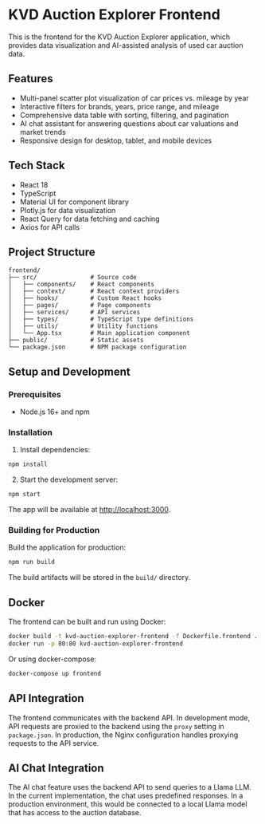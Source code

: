 # KVD Auction Explorer Frontend

This is the frontend for the KVD Auction Explorer application, which provides data visualization and AI-assisted analysis of used car auction data.

## Features

- Multi-panel scatter plot visualization of car prices vs. mileage by year
- Interactive filters for brands, years, price range, and mileage
- Comprehensive data table with sorting, filtering, and pagination
- AI chat assistant for answering questions about car valuations and market trends
- Responsive design for desktop, tablet, and mobile devices

## Tech Stack

- React 18
- TypeScript
- Material UI for component library
- Plotly.js for data visualization
- React Query for data fetching and caching
- Axios for API calls

## Project Structure

```
frontend/
├── src/               # Source code
│   ├── components/    # React components
│   ├── context/       # React context providers
│   ├── hooks/         # Custom React hooks
│   ├── pages/         # Page components
│   ├── services/      # API services
│   ├── types/         # TypeScript type definitions
│   ├── utils/         # Utility functions
│   └── App.tsx        # Main application component
├── public/            # Static assets
└── package.json       # NPM package configuration
```

## Setup and Development

### Prerequisites

- Node.js 16+ and npm

### Installation

1. Install dependencies:
```bash
npm install
```

2. Start the development server:
```bash
npm start
```

The app will be available at [http://localhost:3000](http://localhost:3000).

### Building for Production

Build the application for production:
```bash
npm run build
```

The build artifacts will be stored in the `build/` directory.

## Docker

The frontend can be built and run using Docker:

```bash
docker build -t kvd-auction-explorer-frontend -f Dockerfile.frontend .
docker run -p 80:80 kvd-auction-explorer-frontend
```

Or using docker-compose:

```bash
docker-compose up frontend
```

## API Integration

The frontend communicates with the backend API. In development mode, API requests are proxied to the backend using the `proxy` setting in `package.json`. In production, the Nginx configuration handles proxying requests to the API service.

## AI Chat Integration

The AI chat feature uses the backend API to send queries to a Llama LLM. In the current implementation, the chat uses predefined responses. In a production environment, this would be connected to a local Llama model that has access to the auction database.